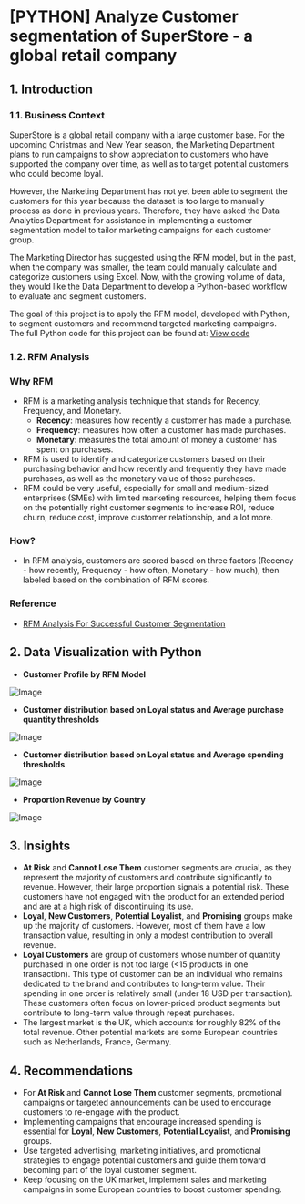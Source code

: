 # [PYTHON] Analyze Customer segmentation of SuperStore - a global retail company

## 1. Introduction
### 1.1. Business Context
SuperStore is a global retail company with a large customer base. For the upcoming Christmas and New Year season, the Marketing Department plans to run campaigns to show appreciation to customers who have supported the company over time, as well as to target potential customers who could become loyal.

However, the Marketing Department has not yet been able to segment the customers for this year because the dataset is too large to manually process as done in previous years. Therefore, they have asked the Data Analytics Department for assistance in implementing a customer segmentation model to tailor marketing campaigns for each customer group.

The Marketing Director has suggested using the RFM model, but in the past, when the company was smaller, the team could manually calculate and categorize customers using Excel. Now, with the growing volume of data, they would like the Data Department to develop a Python-based workflow to evaluate and segment customers.

The goal of this project is to apply the RFM model, developed with Python, to segment customers and recommend targeted marketing campaigns.\
The full Python code for this project can be found at: [View code](https://colab.research.google.com/drive/1SGRJx5Mqa6DhBUVCZ_9IAY9aNhHHdBIG#scrollTo=EmqsV049KgD-)
### 1.2. RFM Analysis
### Why RFM
- RFM is a marketing analysis technique that stands for Recency, Frequency, and Monetary.
  - **Recency**: measures how recently a customer has made a purchase.
  - **Frequency**: measures how often a customer has made purchases.
  - **Monetary**: measures the total amount of money a customer has spent on purchases.
- RFM is used to identify and categorize customers based on their purchasing behavior and how recently and frequently they have made purchases, as well as the monetary value of those purchases.
- RFM could be very useful, especially for small and medium-sized enterprises (SMEs) with limited marketing resources, helping them focus on the potentially right customer segments to increase ROI, reduce churn, reduce cost, improve customer relationship, and a lot more.

### How?
- In RFM analysis, customers are scored based on three factors (Recency - how recently, Frequency - how often, Monetary - how much), then labeled based on the combination of RFM scores.

### Reference
- [RFM Analysis For Successful Customer Segmentation](https://www.putler.com/rfm-analysis)

## 2. Data Visualization with Python
- **Customer Profile by RFM Model**

![Image](https://github.com/user-attachments/assets/8897d439-c0e1-4b69-8171-540316ba0786)

- **Customer distribution based on Loyal status and Average purchase quantity thresholds**
  
![Image](https://github.com/user-attachments/assets/d57d97ac-289d-42dd-afe5-9a36879ac072)

- **Customer distribution based on Loyal status and Average spending thresholds**

![Image](https://github.com/user-attachments/assets/d76c83d3-4884-428b-b21d-d47cc36fbe11)

- **Proportion Revenue by Country**
  
![Image](https://github.com/user-attachments/assets/3814adaa-cf48-429e-8611-1e81dfcadd69)

## 3. Insights
- **At Risk** and **Cannot Lose Them** customer segments are crucial, as they represent the majority of customers and contribute significantly to revenue. However, their large proportion signals a potential risk. These customers have not engaged with the product for an extended period and are at a high risk of discontinuing its use.
- **Loyal**, **New Customers**, **Potential Loyalist**, and **Promising** groups make up the majority of customers. However, most of them have a low transaction value, resulting in only a modest contribution to overall revenue.
- **Loyal Customers** are group of customers whose number of quantity purchased in one order is not too large (<15 products in one transaction). This type of customer can be an individual who remains dedicated to the brand and contributes to long-term value. Their spending in one order is relatively small (under 18 USD per transaction). These customers often focus on lower-priced product segments but contribute to long-term value through repeat purchases.
- The largest market is the UK, which accounts for roughly 82% of the total revenue. Other potential markets are some European countries such as Netherlands, France, Germany.
## 4. Recommendations
- For **At Risk** and **Cannot Lose Them** customer segments, promotional campaigns or targeted announcements can be used to encourage customers to re-engage with the product.
- Implementing campaigns that encourage increased spending is essential for **Loyal**, **New Customers**, **Potential Loyalist**, and **Promising** groups.
- Use targeted advertising, marketing initiatives, and promotional strategies to engage potential customers and guide them toward becoming part of the loyal customer segment.
- Keep focusing on the UK market, implement sales and marketing campaigns in some European countries to boost customer spending.
